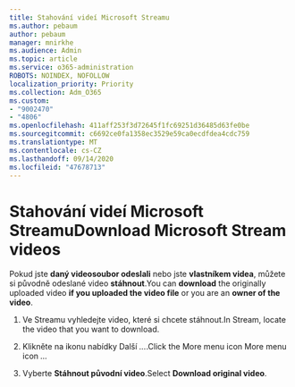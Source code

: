 ```yaml
---
title: Stahování videí Microsoft Streamu
ms.author: pebaum
author: pebaum
manager: mnirkhe
ms.audience: Admin
ms.topic: article
ms.service: o365-administration
ROBOTS: NOINDEX, NOFOLLOW
localization_priority: Priority
ms.collection: Adm_O365
ms.custom:
- "9002470"
- "4806"
ms.openlocfilehash: 411aff253f3d72645f1fc69251d36485d63fe0be
ms.sourcegitcommit: c6692ce0fa1358ec3529e59ca0ecdfdea4cdc759
ms.translationtype: MT
ms.contentlocale: cs-CZ
ms.lasthandoff: 09/14/2020
ms.locfileid: "47678713"
---
```

# <a name="download-microsoft-stream-videos"></a><span data-ttu-id="13843-102">Stahování videí Microsoft Streamu</span><span class="sxs-lookup"><span data-stu-id="13843-102">Download Microsoft Stream videos</span></span>

<span data-ttu-id="13843-103">Pokud jste **daný videosoubor odeslali** nebo jste **vlastníkem videa**, můžete si původně odeslané video **stáhnout**.</span><span class="sxs-lookup"><span data-stu-id="13843-103">You can **download** the originally uploaded video **if you uploaded the video file** or you are an **owner of the video**.</span></span>

1. <span data-ttu-id="13843-104">Ve Streamu vyhledejte video, které si chcete stáhnout.</span><span class="sxs-lookup"><span data-stu-id="13843-104">In Stream, locate the video that you want to download.</span></span>

2. <span data-ttu-id="13843-105">Klikněte na ikonu nabídky Další *...*.</span><span class="sxs-lookup"><span data-stu-id="13843-105">Click the More menu icon More menu icon *...*</span></span>

3. <span data-ttu-id="13843-106">Vyberte **Stáhnout původní video**.</span><span class="sxs-lookup"><span data-stu-id="13843-106">Select **Download original video**.</span></span>
